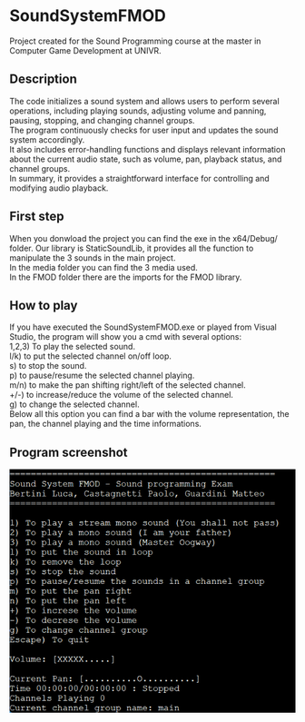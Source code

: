 # SoundSystemFMOD
Project created for the Sound Programming course at the master in Computer Game Development at UNIVR.  

## Description
The code initializes a sound system and allows users to perform several operations, including playing sounds, adjusting volume and panning, pausing, stopping, and changing channel groups.  
The program continuously checks for user input and updates the sound system accordingly.  
It also includes error-handling functions and displays relevant information about the current audio state, such as volume, pan, playback status, and channel groups.  
In summary, it provides a straightforward interface for controlling and modifying audio playback.  

## First step
When you donwload the project you can find the exe in the x64/Debug/ folder. Our library is StaticSoundLib, it provides all the function to manipulate the 3 sounds in the main project.  
In the media folder you can find the 3 media used.  
In the FMOD folder there are the imports for the FMOD library.  

## How to play 
If you have executed the SoundSystemFMOD.exe or played from Visual Studio, the program will show you a cmd with several options:  
1,2,3) To play the selected sound.  
l/k) to put the selected channel on/off loop.  
s) to stop the sound.  
p) to pause/resume the selected channel playing.  
m/n) to make the pan shifting right/left of the selected channel.  
+/-) to increase/reduce the volume of the selected channel.  
g) to change the selected channel.  
Below all this option you can find a bar with the volume representation, the pan, the channel playing and the time informations.  

## Program screenshot
![Screenshot](media/Screen.png)

